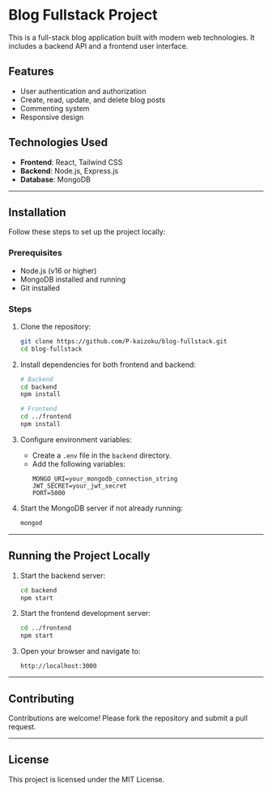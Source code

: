 # Blog Fullstack Project

This is a full-stack blog application built with modern web technologies. It includes a backend API and a frontend user interface.

## Features

- User authentication and authorization
- Create, read, update, and delete blog posts
- Commenting system
- Responsive design

## Technologies Used

- **Frontend**: React, Tailwind CSS
- **Backend**: Node.js, Express.js
- **Database**: MongoDB

---

## Installation

Follow these steps to set up the project locally:

### Prerequisites

- Node.js (v16 or higher)
- MongoDB installed and running
- Git installed

### Steps

1. Clone the repository:

   ```bash
   git clone https://github.com/P-kaizoku/blog-fullstack.git
   cd blog-fullstack
   ```

2. Install dependencies for both frontend and backend:

   ```bash
   # Backend
   cd backend
   npm install

   # Frontend
   cd ../frontend
   npm install
   ```

3. Configure environment variables:

   - Create a `.env` file in the `backend` directory.
   - Add the following variables:
     ```
     MONGO_URI=your_mongodb_connection_string
     JWT_SECRET=your_jwt_secret
     PORT=5000
     ```

4. Start the MongoDB server if not already running:
   ```bash
   mongod
   ```

---

## Running the Project Locally

1. Start the backend server:

   ```bash
   cd backend
   npm start
   ```

2. Start the frontend development server:

   ```bash
   cd ../frontend
   npm start
   ```

3. Open your browser and navigate to:
   ```
   http://localhost:3000
   ```

---

## Contributing

Contributions are welcome! Please fork the repository and submit a pull request.

---

## License

This project is licensed under the MIT License.

